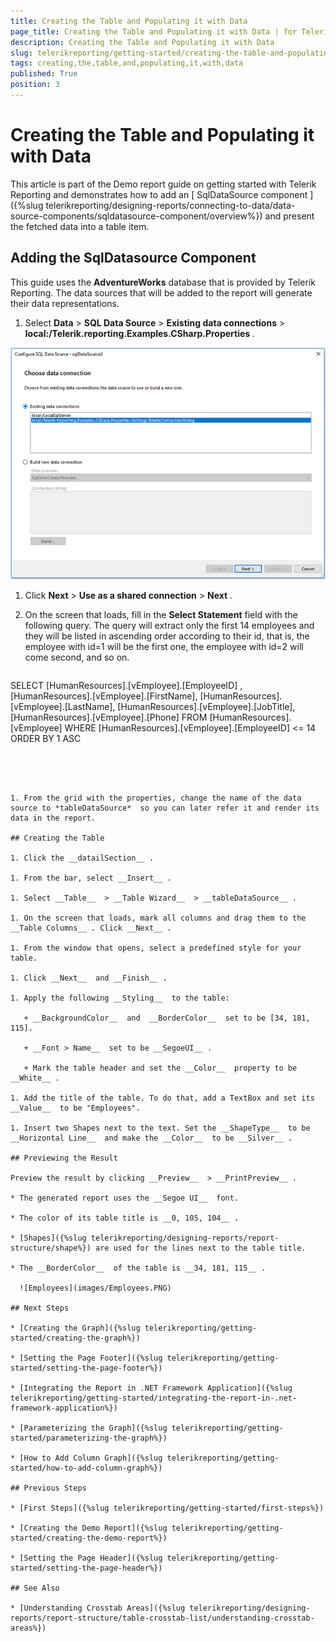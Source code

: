 ```yaml
---
title: Creating the Table and Populating it with Data
page_title: Creating the Table and Populating it with Data | for Telerik Reporting Documentation
description: Creating the Table and Populating it with Data
slug: telerikreporting/getting-started/creating-the-table-and-populating-it-with-data
tags: creating,the,table,and,populating,it,with,data
published: True
position: 3
---
```


# Creating the Table and Populating it with Data



This article is part of the Demo report guide on getting started with Telerik Reporting and demonstrates how to add an         [           SqlDataSource component         ]({%slug telerikreporting/designing-reports/connecting-to-data/data-source-components/sqldatasource-component/overview%})         and present the fetched data into a table item.       

## Adding the SqlDatasource Component

This guide uses the __AdventureWorks__  database that is provided by Telerik Reporting.           The data sources that will be added to the report will generate their data representations.         

1. Select __Data__  > __SQL Data Source__  > __Existing data connections__  > __local:/Telerik.reporting.Examples.CSharp.Properties__ .               

  ![3](images/3.PNG)

1. Click __Next__  > __Use as a shared connection__  > __Next__ .             

1. On the screen that loads, fill in the __Select Statement__  field with the following query.               The query will extract only the first 14 employees and they will be listed in ascending order according to their id, that is,               the employee with id=1 will be the first one, the employee with id=2 will come second, and so on.             

	
      ````sql

SELECT
[HumanResources].[vEmployee].[EmployeeID] ,
[HumanResources].[vEmployee].[FirstName],
[HumanResources].[vEmployee].[LastName],
[HumanResources].[vEmployee].[JobTitle],
[HumanResources].[vEmployee].[Phone]
FROM [HumanResources].[vEmployee]
WHERE [HumanResources].[vEmployee].[EmployeeID] <= 14
ORDER BY 1 ASC
````




1. From the grid with the properties, change the name of the data source to *tableDataSource*  so you can later refer it and render its data in the report.             

## Creating the Table

1. Click the __datailSection__ .             

1. From the bar, select __Insert__ .             

1. Select __Table__  > __Table Wizard__  > __tableDataSource__ .             

1. On the screen that loads, mark all columns and drag them to the __Table Columns__ . Click __Next__ .             

1. From the window that opens, select a predefined style for your table.             

1. Click __Next__  and __Finish__ .             

1. Apply the following __Styling__  to the table:             

   + __BackgroundColor__  and  __BorderColor__  set to be [34, 181, 115].                 

   + __Font > Name__  set to be __SegoeUI__ .                 

   + Mark the table header and set the __Color__  property to be __White__ .                 

1. Add the title of the table. To do that, add a TextBox and set its __Value__  to be "Employees".             

1. Insert two Shapes next to the text. Set the __ShapeType__  to be __Horizontal Line__  and make the __Color__  to be __Silver__ .              

## Previewing the Result

Preview the result by clicking __Preview__  > __PrintPreview__ .         

* The generated report uses the __Segoe UI__  font.             

* The color of its table title is __0, 105, 104__ .             

* [Shapes]({%slug telerikreporting/designing-reports/report-structure/shape%}) are used for the lines next to the table title.             

* The __BorderColor__  of the table is __34, 181, 115__ .               

  ![Employees](images/Employees.PNG)

## Next Steps

* [Creating the Graph]({%slug telerikreporting/getting-started/creating-the-graph%})

* [Setting the Page Footer]({%slug telerikreporting/getting-started/setting-the-page-footer%})

* [Integrating the Report in .NET Framework Application]({%slug telerikreporting/getting-started/integrating-the-report-in-.net-framework-application%})

* [Parameterizing the Graph]({%slug telerikreporting/getting-started/parameterizing-the-graph%})

* [How to Add Column Graph]({%slug telerikreporting/getting-started/how-to-add-column-graph%})

## Previous Steps

* [First Steps]({%slug telerikreporting/getting-started/first-steps%})

* [Creating the Demo Report]({%slug telerikreporting/getting-started/creating-the-demo-report%})

* [Setting the Page Header]({%slug telerikreporting/getting-started/setting-the-page-header%})

## See Also

* [Understanding Crosstab Areas]({%slug telerikreporting/designing-reports/report-structure/table-crosstab-list/understanding-crosstab-areas%})
